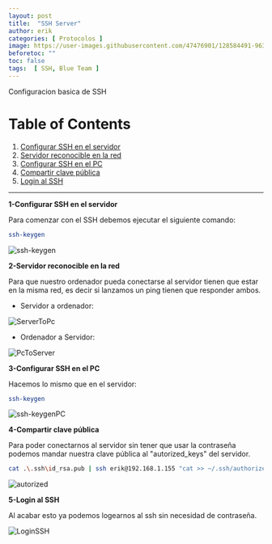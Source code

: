 ```yaml
---
layout: post
title:  "SSH Server"
author: erik
categories: [ Protocolos ]
image: https://user-images.githubusercontent.com/47476901/128584491-96367ea6-31d6-4904-aa32-3e84a6069ca1.png
beforetoc: ""
toc: false
tags:  [ SSH, Blue Team ]
---
```

Configuracion basica de SSH

# Table of Contents
1. [Configurar SSH en el servidor](#configssh)
2. [Servidor reconocible en la red](#sshreconocible)
3. [Configurar SSH en el PC](#configsshpc)
4. [Compartir clave pública](#publickey)
5. [Login al SSH](#sshlogin)

---

**1-Configurar SSH en el servidor** <a name="configssh"></a>

Para comenzar con el SSH debemos ejecutar el siguiente comando:

```bash
ssh-keygen
```

![ssh-keygen](https://user-images.githubusercontent.com/47476901/128584495-375f4c41-f1ed-44b2-a6e7-da3c3a9dc5c7.png)

**2-Servidor reconocible en la red** <a name="sshreconocible"></a>

Para que nuestro ordenador pueda conectarse al servidor tienen que estar en la misma red, es decir si lanzamos un ping tienen que responder ambos.

- Servidor a ordenador:

![ServerToPc](https://user-images.githubusercontent.com/47476901/128584499-2339f6ad-d33c-48b9-b71e-6b7d09396257.png)

- Ordenador a Servidor:

![PcToServer](https://user-images.githubusercontent.com/47476901/128584503-5039e056-b93c-42e9-b199-5b92c78d7cd9.png)

**3-Configurar SSH en el PC** <a name="configsshpc"></a>

Hacemos lo mismo que en el servidor:
```bash
ssh-keygen
```
![ssh-keygenPC](https://user-images.githubusercontent.com/47476901/128584508-69e8c690-d46c-44b8-9fd2-9be81f8783b4.png)

**4-Compartir clave pública** <a name="publickey"></a>

Para poder conectarnos al servidor sin tener que usar la contraseña podemos mandar nuestra clave pública al "autorized_keys" del servidor.

```bash
cat .\.ssh\id_rsa.pub | ssh erik@192.168.1.155 "cat >> ~/.ssh/authorized_keys"
```

![autorized](https://user-images.githubusercontent.com/47476901/128584510-6b4afd14-b4ed-4830-a7d0-76310e1911a5.png)

**5-Login al SSH** <a name="sshlogin"></a>

Al acabar esto ya podemos logearnos al ssh sin necesidad de contraseña.

![LoginSSH](https://user-images.githubusercontent.com/47476901/128584515-e424dd37-e0ce-4bee-8b80-f813f19f3033.png)
